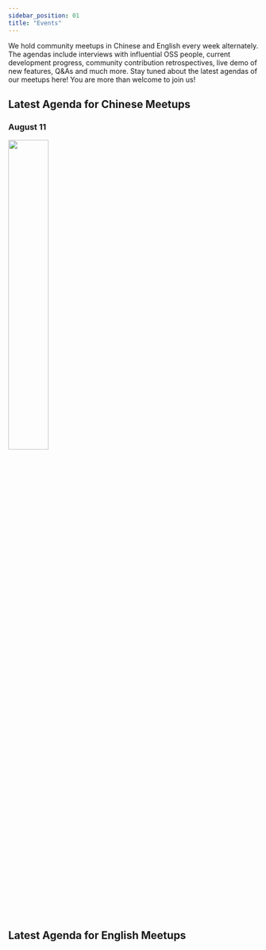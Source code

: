 ```yaml
---
sidebar_position: 01
title: "Events"
---
```


We hold community meetups in Chinese and English every week alternately. The agendas include interviews with influential OSS people, current development progress, community contribution retrospectives, live demo of new features, Q&As and much more. Stay tuned about the latest agendas of our meetups here! You are more than welcome to join us!

## Latest Agenda for Chinese Meetups
### August 11
<img src="/img/Events/jiangning.jpg" width="40%"/>


## Latest Agenda for English Meetups